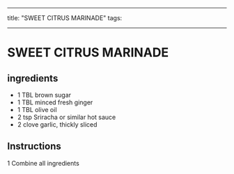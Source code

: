 
---
title: "SWEET CITRUS MARINADE"
tags:

---
# SWEET CITRUS MARINADE



## ingredients
* 1 TBL brown sugar 
* 1 TBL minced fresh ginger 
* 1 TBL olive oil 
* 2 tsp Sriracha or similar hot sauce 
* 2 clove garlic, thickly sliced 



## Instructions
1 Combine all ingredients






